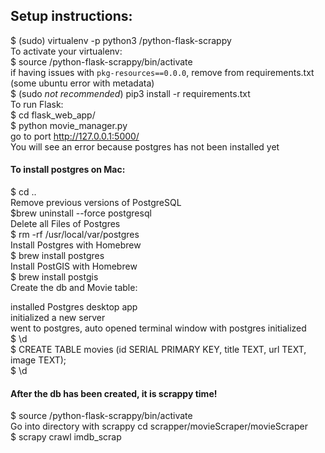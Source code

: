 ## Setup instructions:

$ (sudo) virtualenv -p python3 /python-flask-scrappy  
To activate your virtualenv:  
$ source /python-flask-scrappy/bin/activate  
if having issues with `pkg-resources==0.0.0`, remove from requirements.txt (some ubuntu error with metadata)  
$ (sudo *not recommended*) pip3 install -r requirements.txt  
To run Flask:  
$ cd flask_web_app/  
$ python movie_manager.py  
go to port http://127.0.0.1:5000/  
You will see an error because postgres has not been installed yet  

#### To install postgres on Mac:  
$ cd ..  
Remove previous versions of PostgreSQL  
$brew uninstall --force postgresql  
Delete all Files of Postgres  
$ rm -rf /usr/local/var/postgres  
Install Postgres with Homebrew  
$ brew install postgres  
Install PostGIS with Homebrew  
$ brew install postgis  
Create the db and Movie table:  

installed Postgres desktop app  
initialized a new server  
went to postgres, auto opened terminal window with postgres initialized  
$ \d  
$ CREATE TABLE movies (id SERIAL PRIMARY KEY, title TEXT, url TEXT, image TEXT);   
$ \d  


#### After the db has been created, it is scrappy time!  
$ source /python-flask-scrappy/bin/activate  
Go into directory with scrappy cd scrapper/movieScraper/movieScraper  
$ scrapy crawl imdb_scrap  
